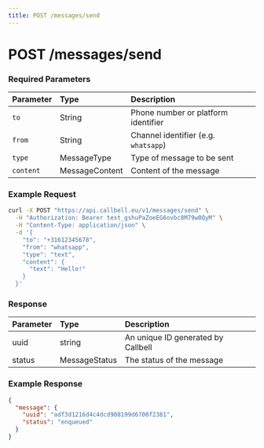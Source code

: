 ```yaml
---
title: POST /messages/send
---
```


# POST /messages/send

### Required Parameters

| Parameter | Type           | Description                          |
| :-------- | :------------- | :----------------------------------- |
| `to`      | String         | Phone number or platform identifier  |
| `from`    | String         | Channel identifier (e.g. `whatsapp`) |
| `type`    | MessageType    | Type of message to be sent           |
| `content` | MessageContent | Content of the message               |


### Example Request

```bash title=request.sh
curl -X POST "https://api.callbell.eu/v1/messages/send" \
  -H "Authorization: Bearer test_gshuPaZoeEG6ovbc8M79w0QyM" \
  -H "Content-Type: application/json" \
  -d '{
    "to": "+31612345678",
    "from": "whatsapp",
    "type": "text",
    "content": {
      "text": "Hello!"
    }
  }'
```

### Response

| Parameter | Type          | Description                        |
| :-------- | :------------ | :--------------------------------- |
| uuid      | string        | An unique ID generated by Callbell |
| status    | MessageStatus | The status of the message          |


### Example Response

```json title=response.json
{
  "message": {
    "uuid": "adf3d1216d4c4dcd908199d6700f2381",
    "status": "enqueued"
  }
}
```
